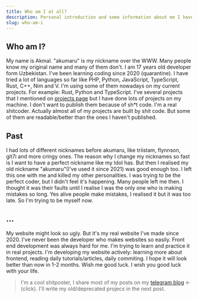 ```yaml
---
title: Who am I at all?
description: Personal introduction and some information about me I haven't mentioned on about page.
slug: who-am-i
---
```


## Who am I?

My name is Akmal. "akumaru" is my nickname over the WWW. Many people know my original name and many of them don't. I am 17 years old developer form Uzbekistan. I've been learning coding since 2020 (quarantine). I have tried a lot of languages so far like PHP, Python, JavaScript, TypeScript, Rust, C++, Nim and V. I'm using some of them nowadays on my current projects. For example: Rust, Python and TypeScript. I've several projects that I mentioned on [projects page](https://akumarujon.uz/projects) but I have done lots of projects on my machine. I don't want to publish them because of sh*t code. I'm a real shitcoder. Actually almost all of my projects are built by shit code. But some of them are readable/better than the ones I haven't published.


## Past
I had lots of different nicknames before akumaru, like triistam, flynnson, git7i and more cringy ones. The reason why I change my nicknames so fast is I want to have a perfect nickname like my Idol has. But then I realised my old nickname "akumaru"(I've used it since 2021) was good enough too. I left this one with me and killed my other personalities. I was trying to be the perfect coder, but I didn't feel it's happening. Many people left me then. I thought it was their faults until I realise I was the only one who is making mistakes so long. Yes alive people make mistakes, I realised it but it was too late. So I'm trying to be myself now.


## ...
My website might look so ugly. But it's my real website I've made since 2020. I've never been the developer who makes websites so easily. Front end development was always hard for me. I'm trying to learn and practice it in real projects. I'm developing my website actively: learning more about frontend, reading daily tutorials/articles, daily commiting. I hope it will look better than now in 1-2 months. Wish me good luck. I wish you good luck with your life.

> I'm a cool shitposter, I share most of my posts on my [telegram blog](https://akumarubek.t.me) <- (click). 
> I'll write my old/deprecated projecs in the next post. 